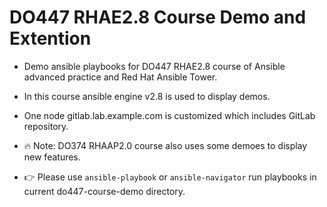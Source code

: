 # **DO447 RHAE2.8 Course Demo and Extention** #

- Demo ansible playbooks for DO447 RHAE2.8 course of Ansible advanced practice and Red Hat Ansible Tower.

- In this course ansible engine v2.8 is used to display demos.

- One node gitlab.lab.example.com is customized which includes GitLab repository.

- 🔥 Note: DO374 RHAAP2.0 course also uses some demoes to display new features.

- 👉 Please use `ansible-playbook` or `ansible-navigator` run playbooks in current do447-course-demo directory.
